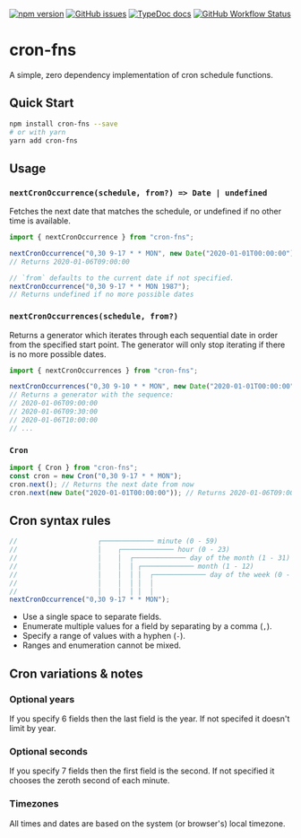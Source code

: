 [![npm version](https://badge.fury.io/js/cron-fns.svg)](https://www.npmjs.com/package/cron-fns)
[![GitHub issues](https://img.shields.io/github/issues/danielrbradley/cron-fns.svg)](https://github.com/danielrbradley/cron-fns/issues)
[![TypeDoc docs](https://img.shields.io/badge/TypeDoc-docs-green.svg)](https://www.danielbradley.net/cron-fns/)
[![GitHub Workflow Status](https://img.shields.io/github/workflow/status/danielrbradley/cron-fns/Release)](https://github.com/danielrbradley/cron-fns/actions?query=workflow%3ARelease)

# cron-fns

A simple, zero dependency implementation of cron schedule functions.

## Quick Start

```bash
npm install cron-fns --save
# or with yarn
yarn add cron-fns
```

## Usage

### `nextCronOccurrence(schedule, from?) => Date | undefined`

Fetches the next date that matches the schedule, or undefined if no other time is available.

```ts
import { nextCronOccurrence } from "cron-fns";

nextCronOccurrence("0,30 9-17 * * MON", new Date("2020-01-01T00:00:00"));
// Returns 2020-01-06T09:00:00

// `from` defaults to the current date if not specified.
nextCronOccurrence("0,30 9-17 * * MON 1987");
// Returns undefined if no more possible dates
```

### `nextCronOccurrences(schedule, from?)`

Returns a generator which iterates through each sequential date in order from the specified start point. The generator will only stop iterating if there is no more possible dates.

```ts
import { nextCronOccurrences } from "cron-fns";

nextCronOccurrences("0,30 9-10 * * MON", new Date("2020-01-01T00:00:00"));
// Returns a generator with the sequence:
// 2020-01-06T09:00:00
// 2020-01-06T09:30:00
// 2020-01-06T10:00:00
// ...
```

### `Cron`

```ts
import { Cron } from "cron-fns";
const cron = new Cron("0,30 9-17 * * MON");
cron.next(); // Returns the next date from now
cron.next(new Date("2020-01-01T00:00:00")); // Returns 2020-01-06T09:00:00
```

## Cron syntax rules

```ts
//                    ┌───────────── minute (0 - 59)
//                    │    ┌───────────── hour (0 - 23)
//                    │    │  ┌───────────── day of the month (1 - 31)
//                    │    │  │ ┌───────────── month (1 - 12)
//                    │    │  │ │  ┌───────────── day of the week (0 - 6) (Sunday to Saturday)
//                    │    │  │ │  │
//                    │    │  │ │  │
nextCronOccurrence("0,30 9-17 * * MON");
```

- Use a single space to separate fields.
- Enumerate multiple values for a field by separating by a comma (`,`).
- Specify a range of values with a hyphen (`-`).
- Ranges and enumeration cannot be mixed.

## Cron variations & notes

### Optional years

If you specify 6 fields then the last field is the year. If not specifed it doesn't limit by year.

### Optional seconds

If you specify 7 fields then the first field is the second. If not specified it chooses the zeroth second of each minute.

### Timezones

All times and dates are based on the system (or browser's) local timezone.
